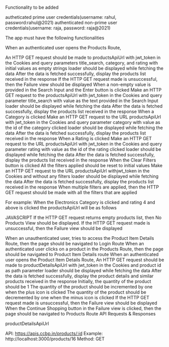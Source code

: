 Functionality to be added

autheticated prime user credentials(username: rahul, password:rahul@2021) authenticated non-prime user credentials(username: raja, password: raja@2021)

The app must have the following functionalities

When an authenticated user opens the Products Route,

An HTTP GET request should be made to productsApiUrl with jwt_token in the Cookies and query parameters title_search, category, and rating with initial values as empty strings loader should be displayed while fetching the data After the data is fetched successfully, display the products list received in the response If the HTTP GET request made is unsuccessful, then the Failure view should be displayed When a non-empty value is provided in the Search Input and the Enter button is clicked Make an HTTP GET request to the productsApiUrl with jwt_token in the Cookies and query parameter title_search with value as the text provided in the Search Input loader should be displayed while fetching the data After the data is fetched successfully, display the products list received in the response When a Category is clicked Make an HTTP GET request to the URL productsApiUrl with jwt_token in the Cookies and query parameter category with value as the id of the category clicked loader should be
displayed while fetching the data After the data is fetched successfully, display the products list received in the response When a Rating is clicked Make an HTTP GET request to the URL productsApiUrl with jwt_token in the Cookies and query parameter rating with value as the id of the rating clicked loader should be displayed while fetching the data After the data is fetched successfully, display the products list received in the response When the Clear Filters button is clicked All the filters applied should be reset to initial values Make an HTTP GET request to the URL productsApiUrl withjwt_token in the Cookies and without any filters loader should be displayed while fetching the data After the data is fetched successfully, display the products list received in the response When multiple filters are applied, then the HTTP GET request should be made with all the filters that are applied

For example: When the Electronics Category is clicked and rating 4 and above is clicked the productsApiUrl will be as follows

JAVASCRIPT If the HTTP GET request returns empty products list, then No Products View should be displayed. If the HTTP GET request made is unsuccessful, then the Failure view should be displayed

When an unauthenticated user, tries to access the Product Item Details Route, then the page should be navigated to Login Route When an authenticated user clicks on a product in the Products Route, then the page should be navigated to Product Item Details route When an authenticated user opens the Product Item Details Route, An HTTP GET request should be made to productDetailsApiUrl with jwt_token in the Cookies and product id as path parameter loader should be displayed while fetching the data After the data is fetched successfully, display the product details and similar products received in the response Initially, the quantity of the product should be 1 The quantity of the product should be incremented by one when the plus icon is clicked The quantity of the product should be decremented by one when the minus icon is clicked If the HTTP GET request made is unsuccessful, then the Failure view should be displayed When the Continue Shopping button in the Failure view is clicked, then
the page should be navigated to Products Route API Requests & Responses

productDetailsApiUrl

API: https://apis.ccbp.in/products/:id Example: http://localhost:3000/products/16 Method: GET
